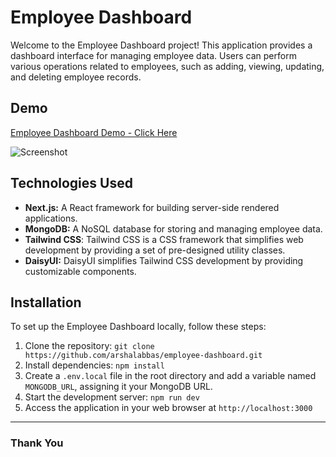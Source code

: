 # Employee Dashboard

Welcome to the Employee Dashboard project! This application provides a dashboard interface for managing employee data. Users can perform various operations related to employees, such as adding, viewing, updating, and deleting employee records.

## Demo

[Employee Dashboard Demo - Click Here](https://employee-dashboard-aa.vercel.app/)

![Screenshot](https://i.ibb.co/qdJzZG5/Screenshot-16-3-2024-2410-employee-dashboard-aa-vercel-app.jpg)

## Technologies Used

- **Next.js:** A React framework for building server-side rendered applications.
- **MongoDB:** A NoSQL database for storing and managing employee data.
- **Tailwind CSS**: Tailwind CSS is a CSS framework that simplifies web development by providing a set of pre-designed utility classes.
- **DaisyUI:** DaisyUI simplifies Tailwind CSS development by providing customizable components.

## Installation

To set up the Employee Dashboard locally, follow these steps:

1. Clone the repository: `git clone https://github.com/arshalabbas/employee-dashboard.git`
2. Install dependencies: `npm install`
3. Create a `.env.local` file in the root directory and add a variable named `MONGODB_URL`, assigning it your MongoDB URL.
4. Start the development server: `npm run dev`
5. Access the application in your web browser at `http://localhost:3000`

---

### Thank You
